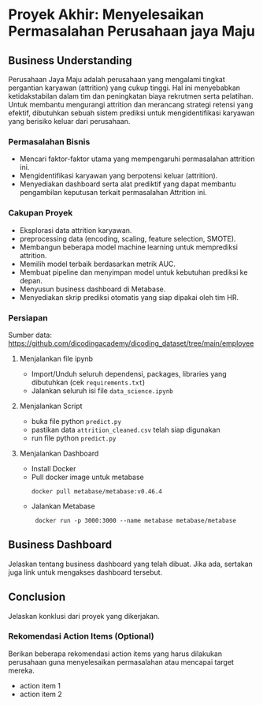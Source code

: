 # Proyek Akhir: Menyelesaikan Permasalahan Perusahaan jaya Maju

## Business Understanding

Perusahaan Jaya Maju adalah perusahaan yang mengalami tingkat pergantian karyawan (attrition) yang cukup tinggi. 
Hal ini menyebabkan ketidakstabilan dalam tim dan peningkatan biaya rekrutmen serta pelatihan. 
Untuk membantu mengurangi attrition dan merancang strategi retensi yang efektif, dibutuhkan sebuah sistem prediksi untuk mengidentifikasi karyawan yang berisiko keluar dari perusahaan.

### Permasalahan Bisnis

- Mencari faktor-faktor utama yang mempengaruhi permasalahan attrition ini.
- Mengidentifikasi karyawan yang berpotensi keluar (attrition).
- Menyediakan dashboard serta alat prediktif yang dapat membantu pengambilan keputusan terkait permasalahan Attrition ini.

### Cakupan Proyek

- Eksplorasi data attrition karyawan.
- preprocessing data (encoding, scaling, feature selection, SMOTE).
- Membangun beberapa model machine learning untuk memprediksi attrition.
- Memilih model terbaik berdasarkan metrik AUC.
- Membuat pipeline dan menyimpan model untuk kebutuhan prediksi ke depan.
- Menyusun business dashboard di Metabase.
- Menyediakan skrip prediksi otomatis yang siap dipakai oleh tim HR.

### Persiapan

Sumber data: https://github.com/dicodingacademy/dicoding_dataset/tree/main/employee

1. Menjalankan file ipynb
   - Import/Unduh seluruh dependensi, packages, libraries yang dibutuhkan (cek ``requirements.txt``)
   - Jalankan seluruh isi file ```data_science.ipynb```
   
2. Menjalankan Script
   - buka file python ```predict.py```
   - pastikan data ```attrition_cleaned.csv``` telah siap digunakan
   - run file python ```predict.py```
  
3. Menjalankan Dashboard
   - Install Docker
   - Pull docker image untuk metabase
     ```
     docker pull metabase/metabase:v0.46.4
     ```
   - Jalankan Metabase
      ```
       docker run -p 3000:3000 --name metabase metabase/metabase
      ```

## Business Dashboard

Jelaskan tentang business dashboard yang telah dibuat. Jika ada, sertakan juga link untuk mengakses dashboard tersebut.

## Conclusion

Jelaskan konklusi dari proyek yang dikerjakan.

### Rekomendasi Action Items (Optional)

Berikan beberapa rekomendasi action items yang harus dilakukan perusahaan guna menyelesaikan permasalahan atau mencapai target mereka.

- action item 1
- action item 2
